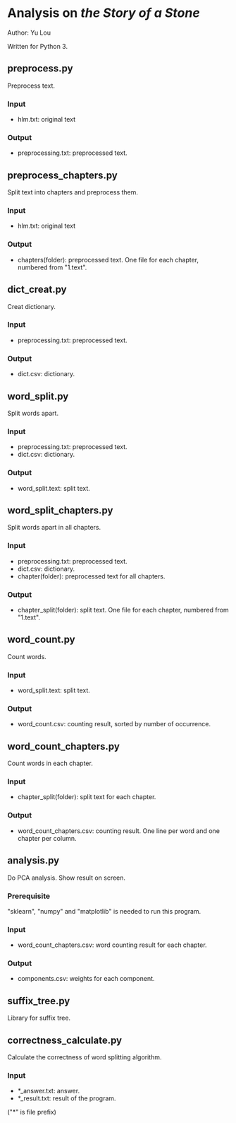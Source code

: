 # Analysis on *the Story of a Stone*

Author: Yu Lou

Written for Python 3.

## preprocess.py

Preprocess text.

### Input

* hlm.txt: original text

### Output

* preprocessing.txt: preprocessed text.

## preprocess_chapters.py

Split text into chapters and preprocess them.

### Input

* hlm.txt: original text

### Output

* chapters(folder): preprocessed text. One file for each chapter, numbered from "1.text".

## dict_creat.py

Creat dictionary.

### Input

* preprocessing.txt: preprocessed text.

### Output

* dict.csv: dictionary.

## word_split.py

Split words apart.

### Input

* preprocessing.txt: preprocessed text.
* dict.csv: dictionary.

### Output

* word_split.text: split text.

## word_split_chapters.py

Split words apart in all chapters.

### Input

* preprocessing.txt: preprocessed text.
* dict.csv: dictionary.
* chapter(folder): preprocessed text for all chapters.

### Output

* chapter_split(folder): split text.  One file for each chapter, numbered from "1.text".

## word_count.py

Count words.

### Input

* word_split.text: split text.

### Output

* word_count.csv: counting result, sorted by number of occurrence.

## word_count_chapters.py

Count words in each chapter.

### Input

* chapter_split(folder): split text for each chapter.

### Output

* word_count_chapters.csv: counting result. One line per word and one chapter per column.

## analysis.py

Do PCA analysis. Show result on screen.

### Prerequisite

"sklearn", "numpy" and "matplotlib" is needed to run this program.

### Input

* word_count_chapters.csv: word counting result for each chapter.

### Output

* components.csv: weights for each component.

## suffix_tree.py

Library for suffix tree.

## correctness_calculate.py

Calculate the correctness of word splitting algorithm.

### Input

* *_answer.txt: answer.
* *_result.txt: result of the program.

("*" is file prefix)